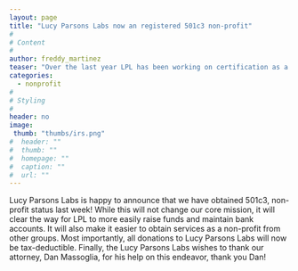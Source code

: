 ```yaml
---
layout: page
title: "Lucy Parsons Labs now an registered 501c3 non-profit"
#
# Content
#
author: freddy_martinez
teaser: "Over the last year LPL has been working on certification as a 501c3 and has finally been approved."
categories:
  - nonprofit
#
# Styling
#
header: no
image:
 thumb: "thumbs/irs.png"
#  header: ""
#  thumb: ""
#  homepage: ""
#  caption: ""
#  url: ""
---
```


Lucy Parsons Labs is happy to announce that we have obtained 501c3, non-profit status last week! While this will not change our core mission, it will clear the way for LPL to more easily raise funds and maintain bank accounts. It will also make it easier to obtain services as a non-profit from other groups. Most importantly, all donations to Lucy Parsons Labs will now be tax-deductible. Finally, the Lucy Parsons Labs wishes to thank our attorney, Dan Massoglia, for his help on this endeavor, thank you Dan!
